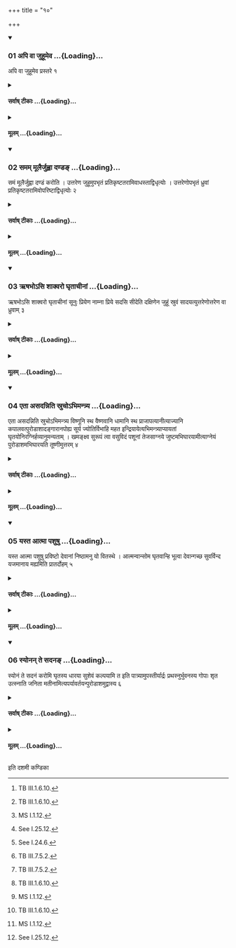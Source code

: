 +++
title = "१०"

+++

<div class="js_include" includetitle="true" newlevelforh1="3" unfilled url="/vedAH_yajuH/taittirIyam/sUtram/ApastambaH/shrautam/vishvAsa-prastutiH/02/10/01_api_vA_juhUmeva.md">
<details open><summary><h3>01 अपि वा जुहूमेव ...{Loading}...</h3></summary>

अपि वा जुहूमेव प्रस्तरे १
</details>
</div>
<div class="js_include collapsed" newlevelforh1="4" title="सर्वाष् टीकाः" unfilled url="/vedAH_yajuH/taittirIyam/sUtram/ApastambaH/shrautam/sarvASh_TIkAH/02/10/01_api_vA_juhUmeva.md">
<details><summary><h4>सर्वाष् टीकाः ...{Loading}...</h4></summary>
<details><summary>थिते</summary>

1. Or the Adhravyu places only Juhū on the Prastara.
</details>
</details>
</div>
<div class="js_include collapsed" newlevelforh1="4" title="मूलम्" unfilled url="/vedAH_yajuH/taittirIyam/sUtram/ApastambaH/shrautam/mUlam/02/10/01_api_vA_juhUmeva.md">
<details><summary><h4>मूलम् ...{Loading}...</h4></summary>

अपि वा जुहूमेव प्रस्तरे १
</details>
</div>
<div class="js_include" includetitle="true" newlevelforh1="3" unfilled url="/vedAH_yajuH/taittirIyam/sUtram/ApastambaH/shrautam/vishvAsa-prastutiH/02/10/02_samam_mUlairjuhvA_daNDa~N.md">
<details open><summary><h3>02 समम् मूलैर्जुह्वा दण्डङ् ...{Loading}...</h3></summary>

समं मूलैर्जुह्वा दण्डं करोति । उत्तरेण जुहूमुपभृतं प्रतिकृष्टतरामिवाधस्ताद्विधृत्योः । उत्तरेणोपभृतं ध्रुवां प्रतिकृष्टतरामिवोपरिष्टाद्विधृत्योः २
</details>
</div>
<div class="js_include collapsed" newlevelforh1="4" title="सर्वाष् टीकाः" unfilled url="/vedAH_yajuH/taittirIyam/sUtram/ApastambaH/shrautam/sarvASh_TIkAH/02/10/02_samam_mUlairjuhvA_daNDa~N.md">
<details><summary><h4>सर्वाष् टीकाः ...{Loading}...</h4></summary>
<details><summary>थिते</summary>

2. He makes the handle of Juhû reach the ends of the roots (of the Prastara). (He places) Upabhr̥t to the north of Juhū somewhat towards the west, and below the Vidhr̥tis and Dhruvā to the north of Upabhr̥t somewhat towards the west, and upon the Vidhr̥tis.
</details>
</details>
</div>
<div class="js_include collapsed" newlevelforh1="4" title="मूलम्" unfilled url="/vedAH_yajuH/taittirIyam/sUtram/ApastambaH/shrautam/mUlam/02/10/02_samam_mUlairjuhvA_daNDa~N.md">
<details><summary><h4>मूलम् ...{Loading}...</h4></summary>

समं मूलैर्जुह्वा दण्डं करोति । उत्तरेण जुहूमुपभृतं प्रतिकृष्टतरामिवाधस्ताद्विधृत्योः । उत्तरेणोपभृतं ध्रुवां प्रतिकृष्टतरामिवोपरिष्टाद्विधृत्योः २
</details>
</div>
<div class="js_include" includetitle="true" newlevelforh1="3" unfilled url="/vedAH_yajuH/taittirIyam/sUtram/ApastambaH/shrautam/vishvAsa-prastutiH/02/10/03_RShabho-si_shAkvaro_ghRtAchInAM.md">
<details open><summary><h3>03 ऋषभोऽसि शाक्वरो घृताचीनां ...{Loading}...</h3></summary>

ऋषभोऽसि शाक्वरो घृताचीनां सूनुः प्रियेण नाम्ना प्रिये सदसि सीदेति दक्षिणेन जुहूं स्रुवं सादयत्युत्तरेणोत्तरेण वा ध्रुवाम् ३
</details>
</div>
<div class="js_include collapsed" newlevelforh1="4" title="सर्वाष् टीकाः" unfilled url="/vedAH_yajuH/taittirIyam/sUtram/ApastambaH/shrautam/sarvASh_TIkAH/02/10/03_RShabho-si_shAkvaro_ghRtAchInAM.md">
<details><summary><h4>सर्वाष् टीकाः ...{Loading}...</h4></summary>
<details><summary>थिते</summary>

3. With r̥ṣabhosi śākvarah...[^1] he places the spoon to the south of Juhū or to the north of the Dhruvā.  

[^1]: TB III.1.6.10.
</details>
</details>
</div>
<div class="js_include collapsed" newlevelforh1="4" title="मूलम्" unfilled url="/vedAH_yajuH/taittirIyam/sUtram/ApastambaH/shrautam/mUlam/02/10/03_RShabho-si_shAkvaro_ghRtAchInAM.md">
<details><summary><h4>मूलम् ...{Loading}...</h4></summary>

ऋषभोऽसि शाक्वरो घृताचीनां सूनुः प्रियेण नाम्ना प्रिये सदसि सीदेति दक्षिणेन जुहूं स्रुवं सादयत्युत्तरेणोत्तरेण वा ध्रुवाम् ३
</details>
</div>
<div class="js_include" includetitle="true" newlevelforh1="3" unfilled url="/vedAH_yajuH/taittirIyam/sUtram/ApastambaH/shrautam/vishvAsa-prastutiH/02/10/04_etA_asadanniti_srucho-bhimantrya.md">
<details open><summary><h3>04 एता असदन्निति स्रुचोऽभिमन्त्र्य ...{Loading}...</h3></summary>

एता असदन्निति स्रुचोऽभिमन्त्र्य विष्णूनि स्थ वैष्णवानि धामानि स्थ प्राजापत्यानीत्याज्यानि कपालवत्पुरोडाशादङ्गारानपोह्य सूर्य ज्योतिर्विभाहि महत इन्द्रियायेत्यभिमन्त्र्याप्यायतां घृतयोनिरग्निर्हव्यानुमन्यताम् । खमङ्क्ष्व सुरूपं त्वा वसुविदं पशूनां तेजसाग्नये जुष्टमभिघारयामीत्याग्नेयं पुरोडाशमभिघारयति तूष्णीमुत्तरम् ४
</details>
</div>
<div class="js_include collapsed" newlevelforh1="4" title="सर्वाष् टीकाः" unfilled url="/vedAH_yajuH/taittirIyam/sUtram/ApastambaH/shrautam/sarvASh_TIkAH/02/10/04_etA_asadanniti_srucho-bhimantrya.md">
<details><summary><h4>सर्वाष् टीकाः ...{Loading}...</h4></summary>
<details><summary>थिते</summary>

4. With etā asadan...[^1] having addressed the ladles, with viṣṇūni stha...[^2] having removed burning coals,[^3] from the sacrificial bread upon the ghee (in the ladles) in the same manner as he has done in connection with the potsherds,[^4] with sūrya jyotir vibhāhi...[^5] having addressed (the sacrificial bread), with āpyāyatāṁ ghṛtayoṇiḥ...[^6] he pours ghee on the sacrificial bread for Agni, he pours ghee on the next breads silently (without reciting any formula).  

[^1]: TB I.1.11.r-t.  

[^2]: MS I.1.12.  

[^3]: See I.25.12.  

[^4]: See I.24.6.  

[^5]: TB III.7.5.2.  

[^6]: TB III.7.5.2.  

[^7]: See TS II.6.3.5.  

[^8]: See I.23.2; I.24.5.
</details>
</details>
</div>
<div class="js_include collapsed" newlevelforh1="4" title="मूलम्" unfilled url="/vedAH_yajuH/taittirIyam/sUtram/ApastambaH/shrautam/mUlam/02/10/04_etA_asadanniti_srucho-bhimantrya.md">
<details><summary><h4>मूलम् ...{Loading}...</h4></summary>

एता असदन्निति स्रुचोऽभिमन्त्र्य विष्णूनि स्थ वैष्णवानि धामानि स्थ प्राजापत्यानीत्याज्यानि कपालवत्पुरोडाशादङ्गारानपोह्य सूर्य ज्योतिर्विभाहि महत इन्द्रियायेत्यभिमन्त्र्याप्यायतां घृतयोनिरग्निर्हव्यानुमन्यताम् । खमङ्क्ष्व सुरूपं त्वा वसुविदं पशूनां तेजसाग्नये जुष्टमभिघारयामीत्याग्नेयं पुरोडाशमभिघारयति तूष्णीमुत्तरम् ४
</details>
</div>
<div class="js_include" includetitle="true" newlevelforh1="3" unfilled url="/vedAH_yajuH/taittirIyam/sUtram/ApastambaH/shrautam/vishvAsa-prastutiH/02/10/05_yasta_AtmA_pashuShu.md">
<details open><summary><h3>05 यस्त आत्मा पशुषु ...{Loading}...</h3></summary>

यस्त आत्मा पशुषु प्रविष्टो देवानां निष्ठामनु यो वितस्थे । आत्मन्वान्सोम घृतवान्हि भूत्वा देवान्गच्छ सुवर्विन्द यजमानाय मह्यमिति प्रातर्दोहम् ५
</details>
</div>
<div class="js_include collapsed" newlevelforh1="4" title="सर्वाष् टीकाः" unfilled url="/vedAH_yajuH/taittirIyam/sUtram/ApastambaH/shrautam/sarvASh_TIkAH/02/10/05_yasta_AtmA_pashuShu.md">
<details><summary><h4>सर्वाष् टीकाः ...{Loading}...</h4></summary>
<details><summary>थिते</summary>

5. With yasta ātmā paśuṣu praviśṭaḥ...[^1] (he pours ghee) on the morning-milk (boiled for being used in the Sāṁnāyya).[^2]  

[^1]: TB III.7.5.3.  

[^2]: In case Sāṁnāyya is being prepared.
</details>
</details>
</div>
<div class="js_include collapsed" newlevelforh1="4" title="मूलम्" unfilled url="/vedAH_yajuH/taittirIyam/sUtram/ApastambaH/shrautam/mUlam/02/10/05_yasta_AtmA_pashuShu.md">
<details><summary><h4>मूलम् ...{Loading}...</h4></summary>

यस्त आत्मा पशुषु प्रविष्टो देवानां निष्ठामनु यो वितस्थे । आत्मन्वान्सोम घृतवान्हि भूत्वा देवान्गच्छ सुवर्विन्द यजमानाय मह्यमिति प्रातर्दोहम् ५
</details>
</div>
<div class="js_include" includetitle="true" newlevelforh1="3" unfilled url="/vedAH_yajuH/taittirIyam/sUtram/ApastambaH/shrautam/vishvAsa-prastutiH/02/10/06_syonan_te_sadana~N.md">
<details open><summary><h3>06 स्योनन् ते सदनङ् ...{Loading}...</h3></summary>

स्योनं ते सदनं करोमि घृतस्य धारया सुशेवं कल्पयामि त इति पात्र्यामुपस्तीर्यार्द्रः प्रथस्नुर्भुवनस्य गोपाः शृत उत्स्नाति जनिता मतीनामित्यपर्यावर्तयन्पुरोडाशमुद्वास्य ६
</details>
</div>
<div class="js_include collapsed" newlevelforh1="4" title="सर्वाष् टीकाः" unfilled url="/vedAH_yajuH/taittirIyam/sUtram/ApastambaH/shrautam/sarvASh_TIkAH/02/10/06_syonan_te_sadana~N.md">
<details><summary><h4>सर्वाष् टीकाः ...{Loading}...</h4></summary>
<details><summary>थिते</summary>

6. With syonaṁ te sadanaṁ karomi...[^1] having spread ghee in the pan, with ārdraḥ prathasnuḥ...[^2] having taken down the sacrificial bread (from the potsherds), without allowing it be turned up and down,[^3]  

[^1]: TB III.7.5.2-3.  

[^2]: TB III.7.5.3.  

[^3]: The sentence is incomplete. See the next Sutra.
</details>
</details>
</div>
<div class="js_include collapsed" newlevelforh1="4" title="मूलम्" unfilled url="/vedAH_yajuH/taittirIyam/sUtram/ApastambaH/shrautam/mUlam/02/10/06_syonan_te_sadana~N.md">
<details><summary><h4>मूलम् ...{Loading}...</h4></summary>

स्योनं ते सदनं करोमि घृतस्य धारया सुशेवं कल्पयामि त इति पात्र्यामुपस्तीर्यार्द्रः प्रथस्नुर्भुवनस्य गोपाः शृत उत्स्नाति जनिता मतीनामित्यपर्यावर्तयन्पुरोडाशमुद्वास्य ६
</details>
</div>

  
इति दशमी कण्डिका 

